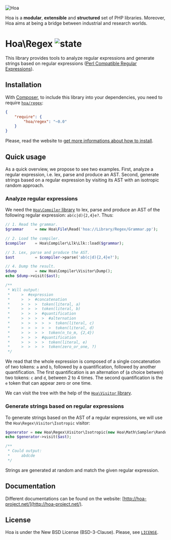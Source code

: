 ![Hoa](http://static.hoa-project.net/Image/Hoa_small.png)

Hoa is a **modular**, **extensible** and **structured** set of PHP libraries.
Moreover, Hoa aims at being a bridge between industrial and research worlds.

# Hoa\Regex ![state](http://central.hoa-project.net/State/Regex)

This library provides tools to analyze regular expressions and generate strings
based on regular expressions ([Perl Compatible Regular
Expressions](http://pcre.org)).

## Installation

With [Composer](http://getcomposer.org/), to include this library into your
dependencies, you need to require
[`hoa/regex`](https://packagist.org/packages/hoa/regex):

```json
{
    "require": {
        "hoa/regex": "~0.0"
    }
}
```

Please, read the website to [get more informations about how to
install](http://hoa-project.net/Source.html).

## Quick usage

As a quick overview, we propose to see two examples. First, analyze a regular
expression, i.e. lex, parse and produce an AST. Second, generate strings based
on a regular expression by visiting its AST with an isotropic random approach.

### Analyze regular expressions

We need the [`Hoa\Compiler`
library](http://central.hoa-project.net/Resource/Library/Compiler) to lex, parse
and produce an AST of the following regular expression: `ab(c|d){2,4}e?`. Thus:

```php
// 1. Read the grammar.
$grammar     = new Hoa\File\Read('hoa://Library/Regex/Grammar.pp');

// 2. Load the compiler.
$compiler    = Hoa\Compiler\Llk\Llk::load($grammar);

// 3. Lex, parse and produce the AST.
$ast         = $compiler->parse('ab(c|d){2,4}e?');

// 4. Dump the result.
$dump        = new Hoa\Compiler\Visitor\Dump();
echo $dump->visit($ast);

/**
 * Will output:
 *     >  #expression
 *     >  >  #concatenation
 *     >  >  >  token(literal, a)
 *     >  >  >  token(literal, b)
 *     >  >  >  #quantification
 *     >  >  >  >  #alternation
 *     >  >  >  >  >  token(literal, c)
 *     >  >  >  >  >  token(literal, d)
 *     >  >  >  >  token(n_to_m, {2,4})
 *     >  >  >  #quantification
 *     >  >  >  >  token(literal, e)
 *     >  >  >  >  token(zero_or_one, ?)
 */
```

We read that the whole expression is composed of a single concatenation of two
tokens: `a` and `b`, followed by a quantification, followed by another
quantification. The first quantification is an alternation of (a choice betwen)
two tokens: `c` and `d`, between 2 to 4 times. The second quantification is the
`e` token that can appear zero or one time.

We can visit the tree with the help of the [`Hoa\Visitor`
library](http://central.hoa-project.net/Resource/Library/Visitor).

### Generate strings based on regular expressions

To generate strings based on the AST of a regular expressions, we will use the
`Hoa\Regex\Visitor\Isotropic` visitor:

```php
$generator = new Hoa\Regex\Visitor\Isotropic(new Hoa\Math\Sampler\Random());
echo $generator->visit($ast);

/**
 * Could output:
 *     abdcde
 */
```

Strings are generated at random and match the given regular expression.

## Documentation

Different documentations can be found on the website:
[http://hoa-project.net/](http://hoa-project.net/).

## License

Hoa is under the New BSD License (BSD-3-Clause). Please, see
[`LICENSE`](http://hoa-project.net/LICENSE).
